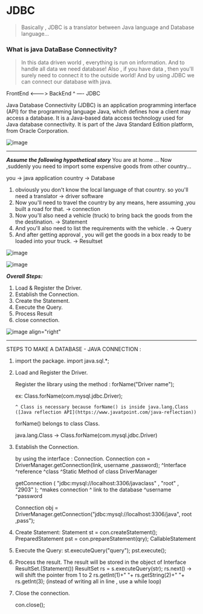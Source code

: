 # JDBC

> Basically , JDBC is a translator between Java language and Database language...

### What is java DataBase Connectivity?

> In this data driven world , everything is run on information.
And to handle all data we need database!
Also , if you have data , then you'll surely need to connect it to the outside world!
And by using JDBC we can connect our database with java.

FrontEnd       <———>      BackEnd
                       ^ —-  JDBC

Java Database Connectivity (JDBC) is an application programming interface (API) for the programming language Java, which defines how a client may access a database. It is a Java-based data access technology used for Java database connectivity. It is part of the Java Standard Edition platform, from Oracle Corporation.


![image](https://user-images.githubusercontent.com/67774570/119027637-36db4380-b9c4-11eb-8b1f-9d262d0bc3db.png)

<hr>



***Assume the following hypothetical story***
You are at home ...
Now ,suddenly  you need to import some expensive goods from other country...

you            → java application
country      → Database

1. obviously you don't know the local language of that country. so you'll need a translator                              → driver software
2. Now you'll need to travel the country by any means, here assuming ,you built a road for that.                     → connection
3. Now you'll also need a vehicle (truck) to bring back the goods from the the destination.                              → Statement 
4. And you'll also need to list the requirements with the vehicle .                                                                        → Query
5. And after getting approval , you will get the goods in a box ready to be loaded into your truck.                   → Resultset


![image](https://user-images.githubusercontent.com/67774570/119028178-cb45a600-b9c4-11eb-8c74-90f0f77b6c7d.png)

![image](https://user-images.githubusercontent.com/67774570/119028204-d0a2f080-b9c4-11eb-9088-bfbccbef51c9.png)



***Overall Steps:*** 

1. Load & Register the Driver.
2. Establish the Connection.
3. Create the Statement.
4. Execute the Query.
5. Process Result 
6. close connection.

![image align="right"](https://user-images.githubusercontent.com/67774570/119028434-15c72280-b9c5-11eb-99fb-a00e6b9b6228.png)


---

STEPS TO MAKE A DATABASE  - JAVA CONNECTION :

1. import the package.
import java.sql.*;

2.  Load and Register the Driver.

    Register the library using the method : forName("Driver name");

    ex: Class.forName(com.mysql.jdbc.Driver);

        ^ Class is necessary because forName() is inside java.lang.Class ([Java reflection API](https://www.javatpoint.com/java-reflection))

    forName() belongs to class Class.

    java.lang.Class  →  Class.forName(com.mysql.jdbc.Driver)

3. Establish the Connection.

     by using the interface : Connection.
    Connection con            =         DriverManager.getConnection(link, username ,password);
    ^Interface   ^reference                ^class              ^Static Method of class DriverManager

    getConnection           (     "jdbc:mysql://localhost:3306/javaclass"   ,     "root"    ,        "2903"      );
    ^makes connection          ^ link to the database                                  ^username      ^password

    Connection obj = DriverManager.getConnection("jdbc:mysql://localhost:3306/java", root ,pass");

4. Create Statement:
Statement st = con.createStatement();
PreparedStatement pst = con.prepareStatement(qry);
CallableStatement  
5. Execute the Query:
st.executeQuery("query");
pst.execute();

6. Process the result.
The result will be stored in the object of Interface ResultSet.(Statement())
ResultSet rs = s.executeQuery(str);
rs.next() → will shift the pointer from 1 to 2
rs.getInt(1)+" "+ rs.getString(2)+" "+ rs.getInt(3);
(instead of writing all in line , use a while loop)  

7. Close the connection.

     con.close();
